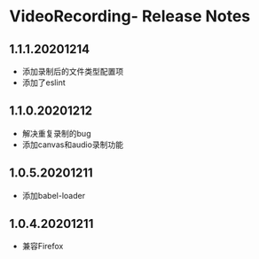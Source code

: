 # VideoRecording- Release Notes

## 1.1.1.20201214
* 添加录制后的文件类型配置项
* 添加了eslint

## 1.1.0.20201212
* 解决重复录制的bug
* 添加canvas和audio录制功能

## 1.0.5.20201211
* 添加babel-loader

## 1.0.4.20201211
* 兼容Firefox